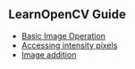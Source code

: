 ## LearnOpenCV Guide 

* [Basic Image Operation](https://github.com/EricoDeMecha/OpenCV-Series/tree/master/BasicImageOperations) 
 * [Accessing intensity pixels](https://github.com/EricoDeMecha/OpenCV-Series/blob/master/BasicImageOperations/pixels.cpp)
 * [Image addition](https://github.com/EricoDeMecha/OpenCV-Series/blob/master/BasicImageOperations/pixels.cpp)


